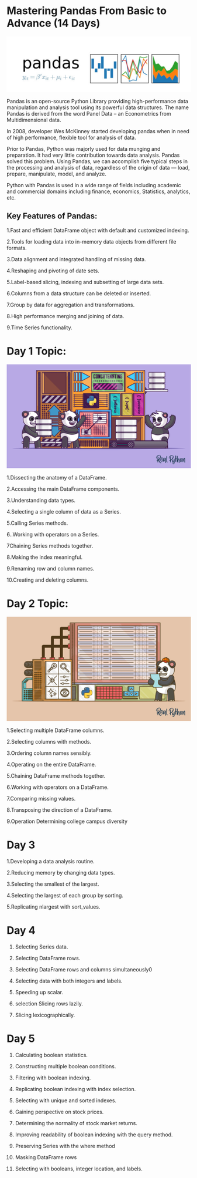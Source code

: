 
# Mastering Pandas From Basic to Advance (14 Days)
![](/images/pd.png)

Pandas is an open-source Python Library providing high-performance data manipulation and analysis tool using its powerful data structures. The name Pandas is derived from the word Panel Data – an Econometrics from Multidimensional data.

In 2008, developer Wes McKinney started developing pandas when in need of high performance, flexible tool for analysis of data.

Prior to Pandas, Python was majorly used for data munging and preparation. It had very little contribution towards data analysis. Pandas solved this problem. Using Pandas, we can accomplish five typical steps in the processing and analysis of data, regardless of the origin of data — load, prepare, manipulate, model, and analyze.

Python with Pandas is used in a wide range of fields including academic and commercial domains including finance, economics, Statistics, analytics, etc.

## Key Features of Pandas:

1.Fast and efficient DataFrame object with default and customized indexing.

2.Tools for loading data into in-memory data objects from different file formats.

3.Data alignment and integrated handling of missing data.

4.Reshaping and pivoting of date sets.

5.Label-based slicing, indexing and subsetting of large data sets.

6.Columns from a data structure can be deleted or inserted.

7.Group by data for aggregation and transformations.

8.High performance merging and joining of data.

9.Time Series functionality.

# Day 1 Topic:

![](/images/Pd1.png)

1.Dissecting the anatomy of a DataFrame.

2.Accessing the main DataFrame components.

3.Understanding data types.

4.Selecting a single column of data as a Series.

5.Calling Series methods.

6..Working with operators on a Series.

7Chaining Series methods together.

8.Making the index meaningful.

9.Renaming row and column names. 

10.Creating and deleting columns.

# Day 2 Topic:

![](/images/PD3.PNG)

1.Selecting multiple DataFrame columns.

2.Selecting columns with methods. 

3.Ordering column names sensibly.

4.Operating on the entire DataFrame. 

5.Chaining DataFrame methods together.

6.Working with operators on a DataFrame.

7.Comparing missing values. 

8.Transposing the direction of a DataFrame. 

9.Operation Determining college campus diversity

#  Day 3

1.Developing a data analysis routine.

2.Reducing memory by changing data types. 

3.Selecting the smallest of the largest. 

4.Selecting the largest of each group by sorting. 

5.Replicating nlargest with sort_values.


# Day 4

1. Selecting Series data.

2. Selecting DataFrame rows. 

3. Selecting DataFrame rows and columns simultaneously0 

4. Selecting data with both integers and labels.

5. Speeding up scalar.

6. selection Slicing rows lazily.

7. Slicing lexicographically.

# Day 5

1. Calculating boolean statistics.

2. Constructing multiple boolean conditions.

3. Filtering with boolean indexing.

4. Replicating boolean indexing with index selection.

5. Selecting with unique and sorted indexes.

6. Gaining perspective on stock prices.

7. Determining the normality of stock market returns.

8. Improving readability of boolean indexing with the query method.

9. Preserving Series with the where method

10. Masking DataFrame rows

11. Selecting with booleans, integer location, and labels.


